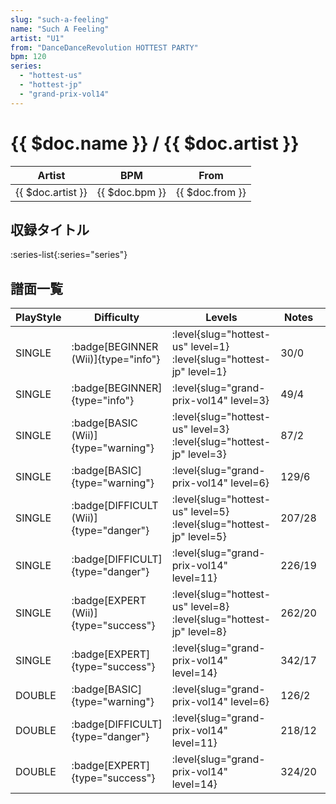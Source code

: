 ```yaml
---
slug: "such-a-feeling"
name: "Such A Feeling"
artist: "U1"
from: "DanceDanceRevolution HOTTEST PARTY"
bpm: 120
series:
  - "hottest-us"
  - "hottest-jp"
  - "grand-prix-vol14"
---
```


# {{ $doc.name }} / {{ $doc.artist }}

|Artist|BPM|From|
|------|---|----|
|{{ $doc.artist }}|{{ $doc.bpm }}|{{ $doc.from }}|

## 収録タイトル

:series-list{:series="series"}

## 譜面一覧

|PlayStyle|Difficulty|Levels|Notes|Movie|
|---------|----------|------|-----|-----|
|SINGLE| :badge[BEGINNER (Wii)]{type="info"}|<div class="field is-grouped is-grouped-multiline"> :level{slug="hottest-us" level=1} :level{slug="hottest-jp" level=1}</div>|30/0||
|SINGLE| :badge[BEGINNER]{type="info"}|<div class="field is-grouped is-grouped-multiline"> :level{slug="grand-prix-vol14" level=3}</div>|49/4||
|SINGLE| :badge[BASIC (Wii)]{type="warning"}|<div class="field is-grouped is-grouped-multiline"> :level{slug="hottest-us" level=3} :level{slug="hottest-jp" level=3}</div>|87/2||
|SINGLE| :badge[BASIC]{type="warning"}|<div class="field is-grouped is-grouped-multiline"> :level{slug="grand-prix-vol14" level=6}</div>|129/6||
|SINGLE| :badge[DIFFICULT (Wii)]{type="danger"}|<div class="field is-grouped is-grouped-multiline"> :level{slug="hottest-us" level=5} :level{slug="hottest-jp" level=5}</div>|207/28||
|SINGLE| :badge[DIFFICULT]{type="danger"}|<div class="field is-grouped is-grouped-multiline"> :level{slug="grand-prix-vol14" level=11}</div>|226/19||
|SINGLE| :badge[EXPERT (Wii)]{type="success"}|<div class="field is-grouped is-grouped-multiline"> :level{slug="hottest-us" level=8} :level{slug="hottest-jp" level=8}</div>|262/20||
|SINGLE| :badge[EXPERT]{type="success"}|<div class="field is-grouped is-grouped-multiline"> :level{slug="grand-prix-vol14" level=14}</div>|342/17||
|DOUBLE| :badge[BASIC]{type="warning"}|<div class="field is-grouped is-grouped-multiline"> :level{slug="grand-prix-vol14" level=6}</div>|126/2||
|DOUBLE| :badge[DIFFICULT]{type="danger"}|<div class="field is-grouped is-grouped-multiline"> :level{slug="grand-prix-vol14" level=11}</div>|218/12||
|DOUBLE| :badge[EXPERT]{type="success"}|<div class="field is-grouped is-grouped-multiline"> :level{slug="grand-prix-vol14" level=14}</div>|324/20||
